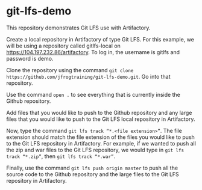 # git-lfs-demo
This repository demonstrates Git LFS use with Artifactory.

Create a local repository in Artifactory of type Git LFS. For this example, we will be using a repository called gitlfs-local on https://104.197.232.86/artifactory. To log in, the username is gitlfs and password is demo.

Clone the repository using the command ```git clone https://github.com/jfrogtraining/git-lfs-demo.git```. Go into that repository.

Use the command ```open .``` to see everything that is currently inside the Github repository.

Add files that you would like to push to the Github repository and any large files that you would like to push to the Git LFS local repository in Artifactory.

Now, type the command ```git lfs track “*.<file extension>”```. The file extension should match the file extension of the files you would like to push to the Git LFS repository in Artifactory. For example, if we wanted to push all the zip and war files to the Git LFS repository, we would type in ```git lfs track “*.zip”```, then ```git lfs track “*.war”```.

Finally, use the command ```git lfs push origin master``` to push all the source code to the Github repository and the large files to the Git LFS repository in Artifactory.
